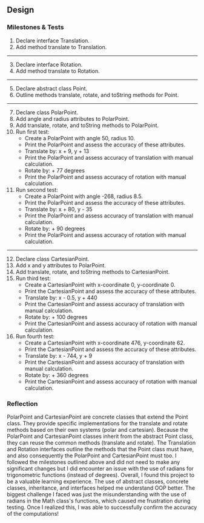 ## Design

### Milestones & Tests

1. Declare interface Translation.
2. Add method translate to Translation.
****
3. Declare interface Rotation.
4. Add method translate to Rotation.
****
5. Declare abstract class Point.
6. Outline methods translate, rotate, and toString methods for Point.
****
7. Declare class PolarPoint.
8. Add angle and radius attributes to PolarPoint.
9. Add translate, rotate, and toString methods to PolarPoint.
10. Run first test:
    * Create a PolarPoint with angle 50, radius 10.
    * Print the PolarPoint and assess the accuracy of these attributes.
    * Translate by: x + 9, y + 13
    * Print the PolarPoint and assess accuracy of translation with manual calculation.
    * Rotate by: + 77 degrees
    * Print the PolarPoint and assess accuracy of rotation with manual calculation.
11. Run second test:
    * Create a PolarPoint with angle -268, radius 8.5.
    * Print the PolarPoint and assess the accuracy of these attributes.
    * Translate by: x + 80, y - 35
    * Print the PolarPoint and assess accuracy of translation with manual calculation.
    * Rotate by: + 90 degrees
    * Print the PolarPoint and assess accuracy of rotation with manual calculation.
****
12. Declare class CartesianPoint.
13. Add x and y attributes to PolarPoint.
14. Add translate, rotate, and toString methods to CartesianPoint.
15. Run third test:
    * Create a CartesianPoint with x-coordinate 0, y-coordinate 0.
    * Print the CartesianPoint and assess the accuracy of these attributes.
    * Translate by: x - 0.5, y + 440
    * Print the CartesianPoint and assess accuracy of translation with manual calculation.
    * Rotate by: + 100 degrees
    * Print the CartesianPoint and assess accuracy of rotation with manual calculation.
16. Run fourth test:
    * Create a CartesianPoint with x-coordinate 476, y-coordinate 62.
    * Print the CartesianPoint and assess the accuracy of these attributes.
    * Translate by: x - 744, y + 9
    * Print the CartesianPoint and assess accuracy of translation with manual calculation.
    * Rotate by: + 360 degrees
    * Print the CartesianPoint and assess accuracy of rotation with manual calculation.

### Reflection
PolarPoint and CartesianPoint are concrete classes that extend the Point class. They provide specific implementations for the translate and rotate methods based on their own systems (polar and cartesian).
Because the PolarPoint and CartesianPoint classes inherit from the abstract Point class, they can reuse the common methods (translate and rotate). 
The Translation and Rotation interfaces outline the methods that the Point class must have, and also consequently the PolarPoint and CartesianPoint must too. 
I followed the milestones outlined above and did not need to make any significant changes but I did encounter an issue with the use of radians for trigonometric functions (instead of degrees).
Overall, I found this project to be a valuable learning experience. The use of abstract classes, concrete classes, inheritance, and interfaces helped me understand OOP better. The biggest challenge I faced was just the misunderstanding with the use of radians in the Math class's functions, which caused me frustration during testing. Once I realized this, I was able to successfully confirm the accuracy of the computations!


